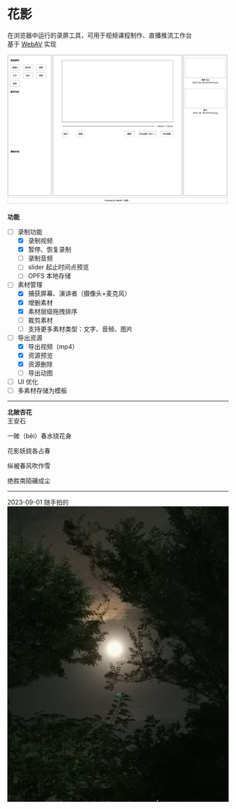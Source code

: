 # 花影

在浏览器中运行的录屏工具，可用于视频课程制作、直播推流工作台  
基于 [WebAV](https://github.com/hughfenghen/WebAV) 实现  

![wireframe](./doc-assets/wireframe.png)

**功能**  
- [ ] 录制功能
  - [x] 录制视频
  - [x] 暂停、恢复录制
  - [ ] 录制音频
  - [ ] slider 起止时间点预览
  - [ ] OPFS 本地存储
- [ ] 素材管理
  - [x] 捕获屏幕、演讲者（摄像头+麦克风）
  - [x] 增删素材
  - [x] 素材层级拖拽排序
  - [ ] 裁剪素材
  - [ ] 支持更多素材类型：文字、音频、图片
- [ ] 导出资源
  - [x] 导出视频（mp4）
  - [x] 资源预览
  - [x] 资源删除
  - [ ] 导出动图
- [ ] UI 优化
- [ ] 多素材存储为模板

---

**北陂杏花**  
王安石

一陂（bēi）春水绕花身

花影妖娆各占春

纵被春风吹作雪

绝胜南陌碾成尘

---

2023-09-01 随手拍的  
![bloom-shadow](./doc-assets/bloom-shadow.jpg)  
